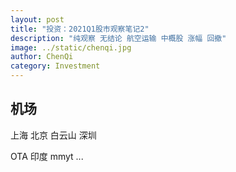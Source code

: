```yaml
---
layout: post
title: "投资：2021Q1股市观察笔记2"
description: "纯观察 无结论 航空运输 中概股 涨幅 回撤"
image: ../static/chenqi.jpg
author: ChenQi
category: Investment
---
```


## 机场

上海
北京
白云山
深圳

OTA 印度 mmyt ...
